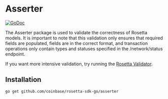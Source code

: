 # Asserter

[![GoDoc](https://img.shields.io/badge/go.dev-reference-007d9c?logo=go&logoColor=white&style=shield)](https://pkg.go.dev/github.com/coinbase/rosetta-sdk-go/asserter?tab=doc)

The Asserter package is used to validate the correctness of Rosetta models. It is
important to note that this validation only ensures that required fields are
populated, fields are in the correct format, and transaction operations only
contain types and statuses specified in the /network/status endpoint.

If you want more intensive validation, try running the
[Rosetta Validator](https://github.com/coinbase/rosetta-validator).

## Installation

```shell
go get github.com/coinbase/rosetta-sdk-go/asserter
```
